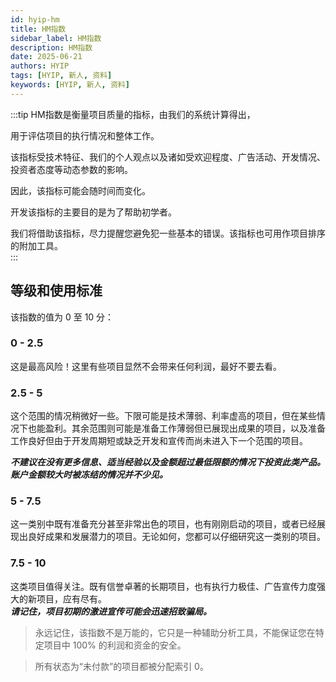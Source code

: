 ```yaml
---
id: hyip-hm
title: HM指数
sidebar_label: HM指数
description: HM指数
date: 2025-06-21
authors: HYIP
tags: [HYIP, 新人, 资料]
keywords: [HYIP, 新人, 资料]
---
```

:::tip
HM指数是衡量项目质量的指标，由我们的系统计算得出，   

用于评估项目的执行情况和整体工作。   

该指标受技术特征、我们的个人观点以及诸如受欢迎程度、广告活动、开发情况、投资者态度等动态参数的影响。   

因此，该指标可能会随时间而变化。  

开发该指标的主要目的是为了帮助初学者。  

我们将借助该指标，尽力提醒您避免犯一些基本的错误。该指标也可用作项目排序的附加工具。  
:::


## 等级和使用标准
该指数的值为 0 至 10 分：
### 0 - 2.5
这是最高风险！这里有些项目显然不会带来任何利润，最好不要去看。

### 2.5 - 5
这个范围的情况稍微好一些。下限可能是技术薄弱、利率虚高的项目，但在某些情况下也能盈利。其余范围则可能是准备工作薄弱但已展现出成果的项目，以及准备工作良好但由于开发周期短或缺乏开发和宣传而尚未进入下一个范围的项目。

***不建议在没有更多信息、适当经验以及金额超过最低限额的情况下投资此类产品。账户金额较大时被冻结的情况并不少见。***

### 5 - 7.5
这一类别中既有准备充分甚至非常出色的项目，也有刚刚启动的项目，或者已经展现出良好成果和发展潜力的项目。无论如何，您都可以仔细研究这一类别的项目。

### 7.5 - 10
这类项目值得关注。既有信誉卓著的长期项目，也有执行力极佳、广告宣传力度强大的新项目，应有尽有。   
***请记住，项目初期的激进宣传可能会迅速招致骗局。***

> 永远记住，该指数不是万能的，它只是一种辅助分析工具，不能保证您在特定项目中 100% 的利润和资金的安全。

> 所有状态为“未付款”的项目都被分配索引 0。


